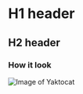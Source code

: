 # H1 header
## H2 header

### How it look
![Image of Yaktocat](https://thumbs.dreamstime.com/b/hand-people-student-opening-reading-text-book-wood-table-copy-space-library-concept-as-education-attempt-make-99981771.jpg)
